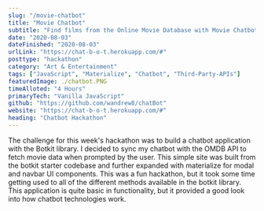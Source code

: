 ```yaml
---
slug: "/movie-chatbot"
title: "Movie Chatbot"
subtitle: "Find films from the Online Movie Database with Movie Chatbot"
date: "2020-08-03"
dateFinished: "2020-08-03"
urlLink: "https://chat-b-o-t.herokuapp.com/#"
posttype: "hackathon"
category: "Art & Entertainment"
tags: ["JavaScript", "Materialize", "Chatbot", "Third-Party-APIs"]
featuredImage: ./chatbot.PNG
timeAlloted: "4 Hours"
primaryTech: "Vanilla JavaScript"
github: "https://github.com/wandrew8/chatBot"
website: "https://chat-b-o-t.herokuapp.com/#"
heading: "Chatbot Hackathon"
---
```


The challenge for this week's hackathon was to build a chatbot application with the Botkit library. I decided to sync my chatbot with the OMDB API to fetch movie data when prompted by the user. This simple site was built from the botkit starter codebase and further expanded with materialize for modal and navbar UI components. This was a fun hackathon, but it took some time getting used to all of the different methods available in the botkit library. This application is quite basic in functionality, but it provided a good look into how chatbot technologies work.

